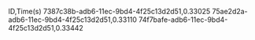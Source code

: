ID,Time(s)
7387c38b-adb6-11ec-9bd4-4f25c13d2d51,0.33025
75ae2d2a-adb6-11ec-9bd4-4f25c13d2d51,0.33110
74f7bafe-adb6-11ec-9bd4-4f25c13d2d51,0.33442

